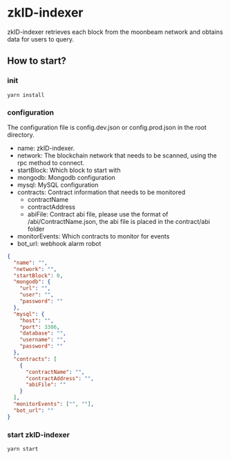 # zkID-indexer

zkID-indexer retrieves each block from the moonbeam network and obtains data for users to query.

## How to start?

### init

```
yarn install
```

### configuration

The configuration file is config.dev.json or config.prod.json in the root directory.

- name: zkID-indexer.
- network: The blockchain network that needs to be scanned, using the rpc method to connect.
- startBlock: Which block to start with
- mongodb: Mongodb configuration
- mysql: MySQL configuration
- contracts: Contract information that needs to be monitored
  - contractName
  - contractAddress
  - abiFile: Contract abi file, please use the format of /abi/ContractName.json, the abi file is placed in the contract/abi folder
- monitorEvents: Which contracts to monitor for events
- bot_url: webhook alarm robot

```json
{
  "name": "",
  "network": "", 
  "startBlock": 0,
  "mongodb": {
    "url": "",
    "user": "",
    "password": ""
  },
  "mysql": {
    "host": "",
    "port": 3306,
    "database": "",
    "username": "",
    "password": ""
  },
  "contracts": [
    {
      "contractName": "",
      "contractAddress": "",
      "abiFile": ""
    }
  ],
  "monitorEvents": ["", ""],
  "bot_url": ""
}

```

### start zkID-indexer

```
yarn start
```
